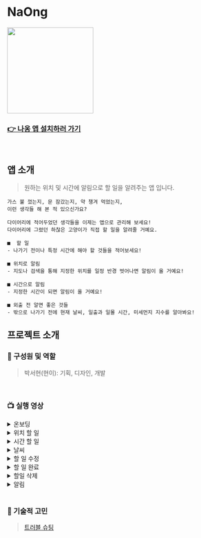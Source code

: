 # NaOng

<img src="https://github.com/seohyeon2/NaOng/assets/50102522/11243798-4213-4bca-941e-80632c5ef97c" width="200" height="200">

### [👉 나옹 앱 설치하러 가기](https://apps.apple.com/kr/app/%EB%82%98%EC%98%B9-%ED%95%A0%EC%9D%BC-todo/id6467541224)

<br>

## 앱 소개
> 원하는 위치 및 시간에 알림으로 할 일을 알려주는 앱 입니다.
```
가스 불 껐는지, 문 잠갔는지, 약 챙겨 먹었는지,
이런 생각들 해 본 적 있으신가요?

다이어리에 적어두었던 생각들을 이제는 앱으로 관리해 보세요!
다이어리에 그렸던 하찮은 고양이가 직접 할 일을 알려줄 거예요.

■  할 일
- 나가기 전이나 특정 시간에 해야 할 것들을 적어보세요!

■ 위치로 알림
- 지도나 검색을 통해 지정한 위치를 일정 반경 벗어나면 알림이 올 거예요!

■ 시간으로 알림
- 지정한 시간이 되면 알림이 올 거예요!

■ 외출 전 알면 좋은 것들
- 밖으로 나가기 전에 현재 날씨, 일출과 일몰 시간, 미세먼지 지수를 알아봐요!
```

## 프로젝트 소개
### 👥 구성원 및 역할
> 박서현(현이): 기획, 디자인, 개발

<br>

### 📺 실행 영상
<details>
<summary>온보딩</summary>
  
![onboarding](https://github.com/seohyeon2/NaOng/assets/50102522/50496d3f-81a1-4a12-a631-97b3c6ff2351)
</details>

<details>
<summary>위치 할 일</summary>

![location](https://github.com/seohyeon2/NaOng/assets/50102522/bce116c8-860f-4fe2-8873-602605c3b314)
</details>

<details>
<summary>시간 할 일</summary>

![time](https://github.com/seohyeon2/NaOng/assets/50102522/9ee1b72a-6110-4208-8aa7-c877413c35c4)
</details>

<details>
<summary>날씨</summary>

![weather](https://github.com/seohyeon2/NaOng/assets/50102522/8563c8c6-98f7-453d-8e68-c1c8397dc697)
</details>

<details>
<summary>할 일 수정</summary>

![update](https://github.com/seohyeon2/NaOng/assets/50102522/be4358d4-8d80-4191-b1bc-431c1184a541)
</details>

<details>
<summary>할 일 완료</summary>

![done](https://github.com/seohyeon2/NaOng/assets/50102522/2e0267b2-7f6a-4c39-99c2-fb44ffaf5614)
</details>

<details>
<summary>할일 삭제</summary>

![delete](https://github.com/seohyeon2/NaOng/assets/50102522/a2943fd1-b15e-47b0-ae29-e9e3f5aec97b)
</details>

<details>
<summary>알림</summary>

<img src = "[https://i.imgur.com/0UjNUFH.jpg](https://github.com/seohyeon2/NaOng/assets/50102522/32b2c9ca-a156-4d02-b287-99943380b131)" width="256" height="554">
</details>

<br>

### 🔨 기술적 고민
> [트러블 슈팅](https://github.com/seohyeon2/NaOng/wiki/%ED%8A%B8%EB%9F%AC%EB%B8%94-%EC%8A%88%ED%8C%85)
